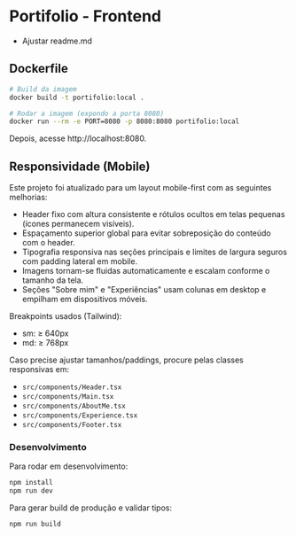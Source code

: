 # Portifolio - Frontend

- Ajustar readme.md

## Dockerfile

```bash
# Build da imagem
docker build -t portifolio:local .

# Rodar a imagem (expondo a porta 8080)
docker run --rm -e PORT=8080 -p 8080:8080 portifolio:local
```

Depois, acesse http://localhost:8080.

## Responsividade (Mobile)

Este projeto foi atualizado para um layout mobile-first com as seguintes melhorias:

- Header fixo com altura consistente e rótulos ocultos em telas pequenas (ícones permanecem visíveis).
- Espaçamento superior global para evitar sobreposição do conteúdo com o header.
- Tipografia responsiva nas seções principais e limites de largura seguros com padding lateral em mobile.
- Imagens tornam-se fluidas automaticamente e escalam conforme o tamanho da tela.
- Seções "Sobre mim" e "Experiências" usam colunas em desktop e empilham em dispositivos móveis.

Breakpoints usados (Tailwind):

- sm: ≥ 640px
- md: ≥ 768px

Caso precise ajustar tamanhos/paddings, procure pelas classes responsivas em:

- `src/components/Header.tsx`
- `src/components/Main.tsx`
- `src/components/AboutMe.tsx`
- `src/components/Experience.tsx`
- `src/components/Footer.tsx`

### Desenvolvimento

Para rodar em desenvolvimento:

```bash
npm install
npm run dev
```

Para gerar build de produção e validar tipos:

```bash
npm run build
```
